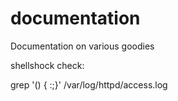 documentation
=============

Documentation on various goodies


shellshock check:

grep '() { :;}' /var/log/httpd/access.log
